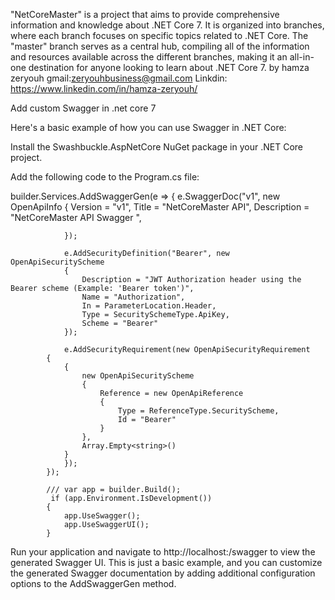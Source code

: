 "NetCoreMaster" is a project that aims to provide comprehensive information and knowledge about .NET Core 7. It is organized into branches, where each branch focuses on specific topics related to .NET Core. The "master" branch serves as a central hub, compiling all of the information and resources available across the different branches, making it an all-in-one destination for anyone looking to learn about .NET Core 7.
by hamza zeryouh
gmail:zeryouhbusiness@gmail.com
Linkdin: https://www.linkedin.com/in/hamza-zeryouh/

Add custom Swagger in .net core 7 

Here's a basic example of how you can use Swagger in .NET Core:

Install the Swashbuckle.AspNetCore NuGet package in your .NET Core project.

Add the following code to the Program.cs file:

 builder.Services.AddSwaggerGen(e =>
            {
                e.SwaggerDoc("v1", new OpenApiInfo
                {
                    Version = "v1",
                    Title = "NetCoreMaster  API",
                    Description = "NetCoreMaster API Swagger ",


                });

                e.AddSecurityDefinition("Bearer", new OpenApiSecurityScheme
                {
                    Description = "JWT Authorization header using the Bearer scheme (Example: 'Bearer token')",
                    Name = "Authorization",
                    In = ParameterLocation.Header,
                    Type = SecuritySchemeType.ApiKey,
                    Scheme = "Bearer"
                });

                e.AddSecurityRequirement(new OpenApiSecurityRequirement
            {
                {
                    new OpenApiSecurityScheme
                    {
                        Reference = new OpenApiReference
                        {
                            Type = ReferenceType.SecurityScheme,
                            Id = "Bearer"
                        }
                    },
                    Array.Empty<string>()
                }
                });
            });
            
            /// var app = builder.Build();
             if (app.Environment.IsDevelopment())
            {
                app.UseSwagger();
                app.UseSwaggerUI();
            }
            
            
Run your application and navigate to http://localhost:<port>/swagger to view the generated Swagger UI.
This is just a basic example, and you can customize the generated Swagger documentation by adding additional configuration options to the AddSwaggerGen method.
            
            



